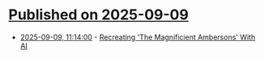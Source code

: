 # [Published on 2025-09-09](index.md)

* [2025-09-09, 11:14:00](https://soylentnews.org/article.pl?sid=25/09/08/1210241&from=rss) - [Recreating 'The Magnificient Ambersons' With AI](https://soylentnews.org/article.pl?sid=25/09/08/1210241&from=rss)
